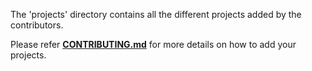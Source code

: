 The 'projects' directory contains all the different projects added by the contributors.

Please refer **[CONTRIBUTING.md](https://github.com/devcpune/kaleidoscope/blob/master/docs/CONTRIBUTING.md)** for more details on how to add your projects.
